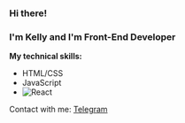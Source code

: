 ### Hi there!

### I'm Kelly and I'm Front-End Developer

**My technical skills:**
* HTML/CSS
* JavaScript
* ![React](https://img.shields.io/badge/react-%2320232a.svg?style=for-the-badge&logo=react&logoColor=%2361DAFB)

Contact with me: [Telegram](https://t.me/csol1u)

<!--
**telkelly/telkelly** is a ✨ _special_ ✨ repository because its `README.md` (this file) appears on your GitHub profile.

Here are some ideas to get you started:

- 🔭 I’m currently working on ...
- 🌱 I’m currently learning ...
- 👯 I’m looking to collaborate on ...
- 🤔 I’m looking for help with ...
- 💬 Ask me about ...
- 📫 How to reach me: ...
- 😄 Pronouns: ...
- ⚡ Fun fact: ...
-->
